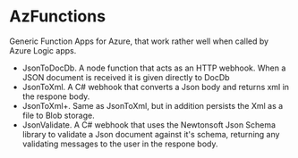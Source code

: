 # AzFunctions
Generic Function Apps for Azure, that work rather well when called by Azure Logic apps.

- JsonToDocDb.  A node function that acts as an HTTP webhook.  When a JSON document is received it is given directly to DocDb
- JsonToXml. A C# webhook that converts a Json body and returns xml in the respone body.
- JsonToXml+. Same as JsonToXml, but in addition persists the Xml as a file to Blob storage.
- JsonValidate.  A C# webhook that uses the Newtonsoft Json Schema library to validate a Json document against it's schema, returning any validating messages to the user in the respone body.


